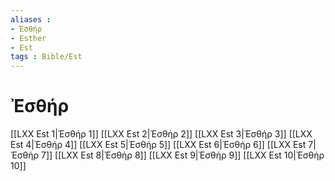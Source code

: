 ```yaml
---
aliases : 
- Ἐσθήρ
- Esther
- Est
tags : Bible/Est
---
```


# Ἐσθήρ

[[LXX Est 1|Ἐσθήρ 1]]
[[LXX Est 2|Ἐσθήρ 2]]
[[LXX Est 3|Ἐσθήρ 3]]
[[LXX Est 4|Ἐσθήρ 4]]
[[LXX Est 5|Ἐσθήρ 5]]
[[LXX Est 6|Ἐσθήρ 6]]
[[LXX Est 7|Ἐσθήρ 7]]
[[LXX Est 8|Ἐσθήρ 8]]
[[LXX Est 9|Ἐσθήρ 9]]
[[LXX Est 10|Ἐσθήρ 10]]
